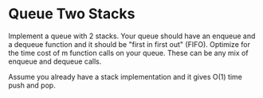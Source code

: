 # Queue Two Stacks

Implement a queue with 2 stacks. Your queue should have an enqueue and a
dequeue function and it should be "first in first out" (FIFO).
Optimize for the time cost of m function calls on your queue. These can be any
mix of enqueue and dequeue calls.

Assume you already have a stack implementation and it gives O(1) time push
and pop.
